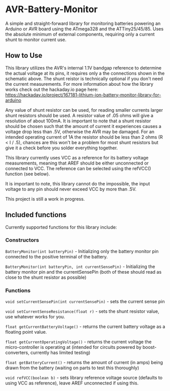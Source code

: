 # AVR-Battery-Monitor
A simple and straight-forward library for monitoring batteries powering an Arduino or AVR board using the ATmega328 and the ATTiny25/45/85. Uses the absolute minimum of external components, requiring only a current shunt to monitor current use. 

## How to Use

This library utilizes the AVR's internal 1.1V bandgap reference to determine the actual voltage at its pins, it requires only a the connections shown in the schematic above. The shunt reistor is technically optional if you don't need the current measurements. For more information about how the library works check out the hackaday.io page here: https://hackaday.io/project/167181-lithium-ion-battery-monitor-library-for-arduino

Any value of shunt resistor can be used, for reading smaller currents larger shunt resistors should be used. A resistor value of .05 ohms will give a resolution of about 100mA. It is important to note that a shunt resistor should be chosen such that the amount of current it experiences causes a voltage drop less than .5V, otherwise the AVR may be damaged. For an intended operating current of 1A the resistor should be less than 2 ohms (R < I / .5), chances are this won't be a problem for most shunt resistors but give it a check before you solder everything together. 

This library currently uses VCC as a reference for its battery voltage measurements, meaning that AREF should be either unconnected or connected to VCC. The reference can be selected using the refVCC() function (see below). 

It is important to note, this library cannot do the impossible, the input voltage to any pin should never exceed VCC by more than .5V. 


This project is still a work in progress. 

## Included functions

Currently supported functions for this library include: 

### Constructors 

`BatteryMonitor(int batteryPin)` - Initializing only the battery monitor pin connected to the positive terminal of the battery. 

`BatteryMonitor(int batteryPin, int currentSensePin)` - Initializing the battery monitor pin and the currentSensePin (both of these should read as close to the shunt resistor as possible)

### Functions

`void setCurrentSensePin(int currentSensePin)` - sets the current sense pin

`void setCurrentSenseResistance(float r)` - sets the shunt resistor value, use whatever works for you. 

`float getCurrentBatteryVoltage()` - returns the current battery voltage as a floating point value.

`float getCurrentOperatingVoltage()` - returns the current voltage the micro-controller is operating at (intended for circuits powered by boost-converters, currently has limited testing)

`float getBatteryCurrent()` - returns the amount of current (in amps) being drawn from the battery (waiting on parts to test this thoroughly) 

`void refVCC(boolean b)` - sets library reference voltage source (defaults to using VCC as reference), leave AREF unconnected if using this. 
